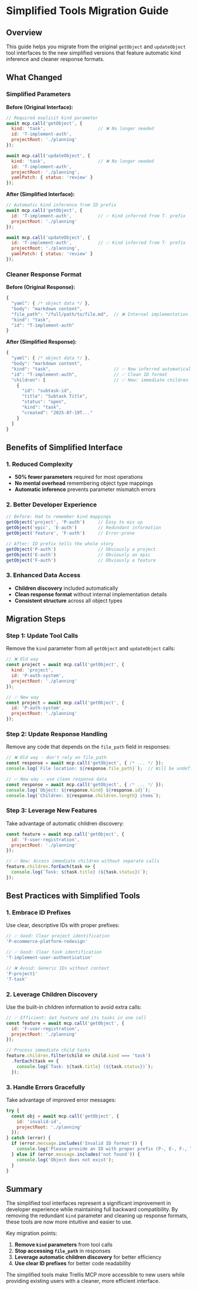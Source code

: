 # Simplified Tools Migration Guide

## Overview

This guide helps you migrate from the original `getObject` and `updateObject` tool interfaces to the new simplified versions that feature automatic kind inference and cleaner response formats.

## What Changed

### Simplified Parameters

**Before (Original Interface):**
```javascript
// Required explicit kind parameter
await mcp.call('getObject', {
  kind: 'task',                    // ❌ No longer needed
  id: 'T-implement-auth',
  projectRoot: './planning'
});

await mcp.call('updateObject', {
  kind: 'task',                    // ❌ No longer needed  
  id: 'T-implement-auth',
  projectRoot: './planning',
  yamlPatch: { status: 'review' }
});
```

**After (Simplified Interface):**
```javascript
// Automatic kind inference from ID prefix
await mcp.call('getObject', {
  id: 'T-implement-auth',          // ✅ Kind inferred from T- prefix
  projectRoot: './planning'
});

await mcp.call('updateObject', {
  id: 'T-implement-auth',          // ✅ Kind inferred from T- prefix
  projectRoot: './planning',
  yamlPatch: { status: 'review' }
});
```

### Cleaner Response Format

**Before (Original Response):**
```javascript
{
  "yaml": { /* object data */ },
  "body": "markdown content",
  "file_path": "/full/path/to/file.md",  // ❌ Internal implementation detail
  "kind": "task",
  "id": "T-implement-auth"
}
```

**After (Simplified Response):**
```javascript
{
  "yaml": { /* object data */ },
  "body": "markdown content",
  "kind": "task",                        // ✅ Now inferred automatically
  "id": "T-implement-auth",              // ✅ Clean ID format
  "children": [                          // ✅ New: immediate children
    {
      "id": "subtask-id",
      "title": "Subtask Title", 
      "status": "open",
      "kind": "task",
      "created": "2025-07-19T..."
    }
  ]
}
```

## Benefits of Simplified Interface

### 1. Reduced Complexity
- **50% fewer parameters** required for most operations
- **No mental overhead** remembering object type mappings
- **Automatic inference** prevents parameter mismatch errors

### 2. Better Developer Experience
```javascript
// Before: Had to remember kind mappings
getObject('project', 'P-auth')     // Easy to mix up
getObject('epic', 'E-auth')        // Redundant information
getObject('feature', 'F-auth')     // Error-prone

// After: ID prefix tells the whole story
getObject('P-auth')                // Obviously a project
getObject('E-auth')                // Obviously an epic  
getObject('F-auth')                // Obviously a feature
```

### 3. Enhanced Data Access
- **Children discovery** included automatically
- **Clean response format** without internal implementation details
- **Consistent structure** across all object types

## Migration Steps

### Step 1: Update Tool Calls

Remove the `kind` parameter from all `getObject` and `updateObject` calls:

```javascript
// ❌ Old way
const project = await mcp.call('getObject', {
  kind: 'project',
  id: 'P-auth-system',
  projectRoot: './planning'
});

// ✅ New way
const project = await mcp.call('getObject', {
  id: 'P-auth-system',
  projectRoot: './planning'
});
```

### Step 2: Update Response Handling

Remove any code that depends on the `file_path` field in responses:

```javascript
// ❌ Old way - don't rely on file_path
const response = await mcp.call('getObject', { /* ... */ });
console.log(`File location: ${response.file_path}`);  // Will be undefined

// ✅ New way - use clean response data
const response = await mcp.call('getObject', { /* ... */ });
console.log(`Object: ${response.kind} ${response.id}`);
console.log(`Children: ${response.children.length} items`);
```

### Step 3: Leverage New Features

Take advantage of automatic children discovery:

```javascript
const feature = await mcp.call('getObject', {
  id: 'F-user-registration',
  projectRoot: './planning'
});

// ✅ New: Access immediate children without separate calls
feature.children.forEach(task => {
  console.log(`Task: ${task.title} (${task.status})`);
});
```

## Best Practices with Simplified Tools

### 1. Embrace ID Prefixes
Use clear, descriptive IDs with proper prefixes:
```javascript
// ✅ Good: Clear project identification
'P-ecommerce-platform-redesign'

// ✅ Good: Clear task identification  
'T-implement-user-authentication'

// ❌ Avoid: Generic IDs without context
'P-project1'
'T-task'
```

### 2. Leverage Children Discovery
Use the built-in children information to avoid extra calls:
```javascript
// ✅ Efficient: Get feature and its tasks in one call
const feature = await mcp.call('getObject', {
  id: 'F-user-registration',
  projectRoot: './planning'
});

// Process immediate child tasks
feature.children.filter(child => child.kind === 'task')
  .forEach(task => {
    console.log(`Task: ${task.title} (${task.status})`);
  });
```

### 3. Handle Errors Gracefully
Take advantage of improved error messages:
```javascript
try {
  const obj = await mcp.call('getObject', {
    id: 'invalid-id',
    projectRoot: './planning'
  });
} catch (error) {
  if (error.message.includes('Invalid ID format')) {
    console.log('Please provide an ID with proper prefix (P-, E-, F-, T-)');
  } else if (error.message.includes('not found')) {
    console.log('Object does not exist');
  }
}
```

## Summary

The simplified tool interfaces represent a significant improvement in developer experience while maintaining full backward compatibility. By removing the redundant `kind` parameter and cleaning up response formats, these tools are now more intuitive and easier to use.

Key migration points:
1. **Remove `kind` parameters** from tool calls
2. **Stop accessing `file_path`** in responses
3. **Leverage automatic children discovery** for better efficiency
4. **Use clear ID prefixes** for better code readability

The simplified tools make Trellis MCP more accessible to new users while providing existing users with a cleaner, more efficient interface.